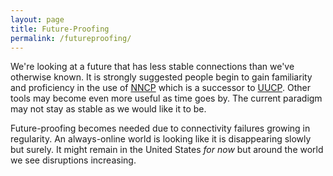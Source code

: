 ```yaml
---
layout: page
title: Future-Proofing
permalink: /futureproofing/
---
```


We're looking at a future that has less stable connections than we've otherwise known.  It is strongly suggested people begin to gain familiarity and proficiency in the use of [NNCP](https://nncp.mirrors.quux.org/) which is a successor to [UUCP](https://en.wikipedia.org/w/index.php?title=UUCP&oldid=1146511468).  Other tools may become even more useful as time goes by.  The current paradigm may not stay as stable as we would like it to be.

Future-proofing becomes needed due to connectivity failures growing in regularity.  An always-online world is looking like it is disappearing slowly but surely.  It might remain in the United States *for now* but around the world we see disruptions increasing.
